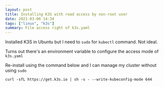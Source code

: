 ```yaml
---
layout: post
title: Installing K3S with read access by non-root user
date: 2021-03-06 14:34
tags: ["linux", "k3s"]
summary: File access right of k3s.yaml
---
```


Installed K3S in Ubuntu but I need to `sudo` for `kubectl` command. Not ideal.

Turns out there's an environment variable to configure the access mode of `k3s.yaml`

Re-install using the command below and I can manage my cluster without using `sudo`

```
curl -sfL https://get.k3s.io | sh -s - --write-kubeconfig-mode 644
```